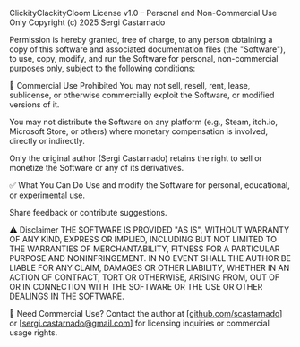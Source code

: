 ClickityClackityCloom License v1.0 – Personal and Non-Commercial Use Only
Copyright (c) 2025 Sergi Castarnado

Permission is hereby granted, free of charge, to any person obtaining a copy
of this software and associated documentation files (the "Software"), to use,
copy, modify, and run the Software for personal, non-commercial purposes only,
subject to the following conditions:

🚫 Commercial Use Prohibited
You may not sell, resell, rent, lease, sublicense, or otherwise commercially exploit the Software,
or modified versions of it.

You may not distribute the Software on any platform (e.g., Steam, itch.io, Microsoft Store, or others)
where monetary compensation is involved, directly or indirectly.

Only the original author (Sergi Castarnado) retains the right to sell or monetize the Software
or any of its derivatives.

✅ What You Can Do
Use and modify the Software for personal, educational, or experimental use.

Share feedback or contribute suggestions.

⚠️ Disclaimer
THE SOFTWARE IS PROVIDED "AS IS", WITHOUT WARRANTY OF ANY KIND, EXPRESS OR IMPLIED,
INCLUDING BUT NOT LIMITED TO THE WARRANTIES OF MERCHANTABILITY, FITNESS FOR A PARTICULAR PURPOSE
AND NONINFRINGEMENT. IN NO EVENT SHALL THE AUTHOR BE LIABLE FOR ANY CLAIM, DAMAGES OR OTHER LIABILITY,
WHETHER IN AN ACTION OF CONTRACT, TORT OR OTHERWISE, ARISING FROM, OUT OF OR IN CONNECTION
WITH THE SOFTWARE OR THE USE OR OTHER DEALINGS IN THE SOFTWARE.

🔐 Need Commercial Use?
Contact the author at [[github.com/scastarnado](https://github.com/scastarnado)] or [sergi.castarnado@gmail.com] for licensing inquiries or commercial usage rights.
